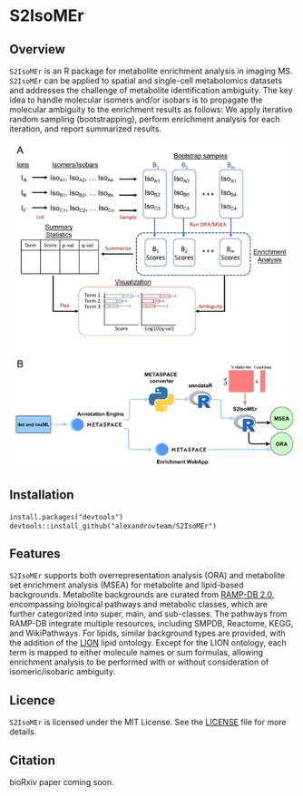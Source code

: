 # S2IsoMEr

## Overview

`S2IsoMEr` is an R package for metabolite enrichment analysis in imaging MS. `S2IsoMEr` can be applied to spatial and single-cell metabolomics datasets and addresses the challenge of metabolite identification ambiguity. The key idea to handle molecular isomers and/or isobars is to propagate the molecular ambiguity to the enrichment results as follows: We apply iterative random sampling (bootstrapping), perform enrichment analysis for each iteration, and report summarized results.

![](man/figures/Main_figure.jpg)

## Installation

```         
install.packages("devtools")
devtools::install_github("alexandrovteam/S2IsoMEr")
```

## Features

`S2IsoMEr` supports both overrepresentation analysis (ORA) and metabolite set enrichment analysis (MSEA) for metabolite and lipid-based backgrounds. Metabolite backgrounds are curated from [RAMP-DB 2.0](https://academic.oup.com/bioinformatics/article/39/1/btac726/6827287), encompassing biological pathways and metabolic classes, which are further categorized into super, main, and sub-classes. The pathways from RAMP-DB integrate multiple resources, including SMPDB, Reactome, KEGG, and WikiPathways. For lipids, similar background types are provided, with the addition of the [LION](http://lipidontology.com/) lipid ontology. Except for the LION ontology, each term is mapped to either molecule names or sum formulas, allowing enrichment analysis to be performed with or without consideration of isomeric/isobaric ambiguity.

## Licence

`S2IsoMEr` is licensed under the MIT License. See the [LICENSE](https://github.com/alexandrovteam/S2IsoMEr?tab=MIT-1-ov-file) file for more details.

## Citation

bioRxiv paper coming soon.
